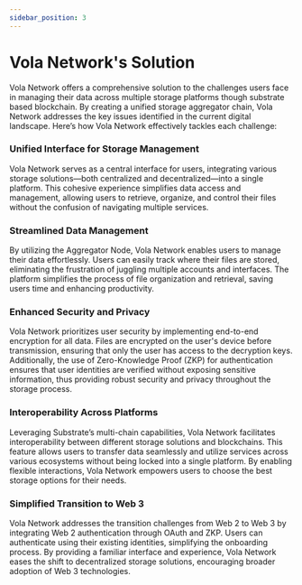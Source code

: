 ```yaml
---
sidebar_position: 3
---
```


# Vola Network's Solution

Vola Network offers a comprehensive solution to the challenges users face in managing their data across multiple storage platforms though substrate based blockchain. By creating a unified storage aggregator chain, Vola Network addresses the key issues identified in the current digital landscape. Here’s how Vola Network effectively tackles each challenge:

### Unified Interface for Storage Management

Vola Network serves as a central interface for users, integrating various storage solutions—both centralized and decentralized—into a single platform. This cohesive experience simplifies data access and management, allowing users to retrieve, organize, and control their files without the confusion of navigating multiple services.

### Streamlined Data Management

By utilizing the Aggregator Node, Vola Network enables users to manage their data effortlessly. Users can easily track where their files are stored, eliminating the frustration of juggling multiple accounts and interfaces. The platform simplifies the process of file organization and retrieval, saving users time and enhancing productivity.

### Enhanced Security and Privacy

Vola Network prioritizes user security by implementing end-to-end encryption for all data. Files are encrypted on the user's device before transmission, ensuring that only the user has access to the decryption keys. Additionally, the use of Zero-Knowledge Proof (ZKP) for authentication ensures that user identities are verified without exposing sensitive information, thus providing robust security and privacy throughout the storage process.

### Interoperability Across Platforms

Leveraging Substrate’s multi-chain capabilities, Vola Network facilitates interoperability between different storage solutions and blockchains. This feature allows users to transfer data seamlessly and utilize services across various ecosystems without being locked into a single platform. By enabling flexible interactions, Vola Network empowers users to choose the best storage options for their needs.

### Simplified Transition to Web 3

Vola Network addresses the transition challenges from Web 2 to Web 3 by integrating Web 2 authentication through OAuth and ZKP. Users can authenticate using their existing identities, simplifying the onboarding process. By providing a familiar interface and experience, Vola Network eases the shift to decentralized storage solutions, encouraging broader adoption of Web 3 technologies.
